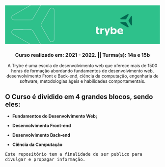 ![trybe_banner](./banner.jpg)
 
<h3 align="center"><strong>Curso realizado em: 2021 - 2022. || Turma(s): 14a e 15b</strong></h3>
<p align="center">A Trybe é uma escola de desenvolvimento web que oferece mais de 1500 horas de formação abordando fundamentos de desenvolvimento web, desenvolvimento Front e Back-end, ciência da computação, engenharia de software, metodologias ágeis e habilidades comportamentais.</p>

## O Curso é dividido em 4 grandes blocos, sendo eles:

 - **Fundamentos do Desenvolvimento Web;**

 - **Desenvolvimento Front-end**

 - **Desenvolvimento Back-end**

 - **Ciência da Computação**

<p><samp>Este repositório tem a finalidade de ser publico para divulgar e propagar informação.</samp></p>